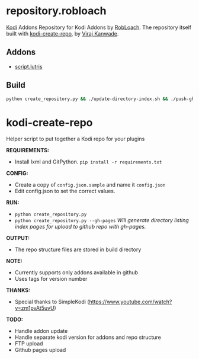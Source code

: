 # repository.robloach

[Kodi](http://kodi.tv) Addons Repository for Kodi Addons by [RobLoach](http://github.com/robloach). The repository itself built with [kodi-create-repo](https://github.com/virajkanwade/kodi-create-repo), by [Viraj Kanwade](https://github.com/virajkanwade).

## Addons

- [script.lutris](https://github.com/RobLoach/script.lutris)

## Build

``` bash
python create_repository.py && ./update-directory-index.sh && ./push-gh-pages.sh build
```

# kodi-create-repo
Helper script to put together a Kodi repo for your plugins

**REQUIREMENTS:**
- Install lxml and GitPython. ``` pip install -r requirements.txt ```

**CONFIG:**
- Create a copy of ```config.json.sample``` and name it ```config.json```
- Edit config.json to set the correct values.

**RUN:**
- ```python create_repository.py```
- ```python create_repository.py --gh-pages``` *Will generate directory listing index pages for upload to github repo with gh-pages.*

**OUTPUT:**
- The repo structure files are stored in build directory

**NOTE:**
- Currently supports only addons available in github
- Uses tags for version number

**THANKS:**
- Special thanks to SimpleKodi (https://www.youtube.com/watch?v=zm1pvAt5uvU)

**TODO:**
- Handle addon update
- Handle separate kodi version for addons and repo structure
- FTP upload
- Github pages upload
